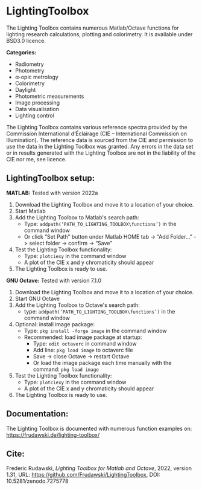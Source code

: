 # LightingToolbox
The Lighting Toolbox contains numerous Matlab/Octave functions for lighting research calculations, plotting and colorimetry. It is available under BSD3.0 licence.

**Categories:**
- Radiometry
- Photometry
- α-opic metrology
- Colorimetry
- Daylight
- Photometric measurements
- Image processing
- Data visualisation
- Lighting control

The Lighting Toolbox contains various reference spectra provided by the Commission International d’Éclairage (CIE – International Commission on Illumination). The reference data is sourced from the CIE and permission to use the data in the Lighting Toolbox was granted. Any errors in the data set or in results generated with the Lighting Toolbox are not in the liability of the CIE nor me, see licence.

## LightingToolbox setup:
**MATLAB:**
Tested with version 2022a
1. Download the Lighting Toolbox and move it to a location of your choice.
2. Start Matlab
3. Add the Lighting Toolbox to Matlab's search path:
  	- Type: ```addpath(‘PATH_TO_LIGHTING_TOOLBOX\functions’)``` in the command window
    - Or click “Set Path” button under Matlab HOME tab -> “Add Folder…” -> select folder -> confirm -> “Save”
4. Test the Lighting Toolbox functionality:
    - Type: ```plotciexy``` in the command window
    - A plot of the CIE x and y chromaticity should appear
5. The Lighting Toolbox is ready to use.

**GNU Octave:**
Tested with version 7.1.0
1. Download the Lighting Toolbox and move it to a location of your choice.
2. Start GNU Octave
3. Add the Lighting Toolbox to Octave's search path:
    - type: ```addpath(‘PATH_TO_LIGHTING_TOOLBOX\functions’)``` in the command window
4. Optional: install image package:
    - Type: ```pkg install -forge image``` in the command window
    - Recommended: load image package at startup:
      * Type: ```edit octaverc``` in command window
      * Add line: ```pkg load image``` to octaverc file
      * Save -> close Octave -> restart Octave
      * Or load the image package each time manually with the command: ```pkg load image```
5. Test the Lighting Toolbox functionality:
    - Type: ```plotciexy``` in the command window
    - A plot of the CIE x and y chromaticity should appear
6. The Lighting Toolbox is ready to use.

## Documentation:
The Lighting Toolbox is documented with numerous function examples on: https://frudawski.de/lighting-toolbox/

## Cite:
Frederic Rudawski, *Lighting Toolbox for Matlab and Octave*, 2022, version 1.31, URL: https://github.com/Frudawski/LightingToolbox, DOI: 10.5281/zenodo.7275778
